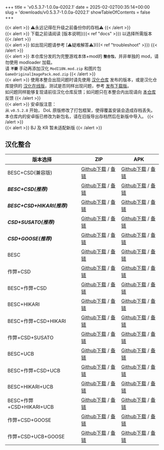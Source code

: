 +++
title = 'v0.5.3.7-1.0.0a-0202.1'
date = 2025-02-02T00:35:14+00:00
slug = 'downloads/v0.5.3.7-1.0.0a-0202.1'
showTableOfContents = false
+++

{{< alert >}}
⚠永远记得在升级之前备份你的存档⚠
{{< /alert >}}
<br>
{{< alert >}}
下载之前请阅读 [版本说明]({{< ref "docs" >}}) 以选择所需版本
{{< /alert >}}
<br>
{{< alert >}}
如出现问题请参考 [⚠疑难解答⚠]({{< ref "troubleshoot" >}})
{{< /alert >}}
<br>
{{< alert >}}
本仓库分发的为完整游戏本体+mod的 **`整合包`**，并非单独的 mod，请勿使用 modloader 加载。
<br>
请 **`不要`** 手动再添加汉化 `ModI18N.mod.zip` 和图片包 `GameOriginalImagePack.mod.zip`
{{< /alert >}}
<br>
{{< alert >}}
使用本整合出现问题时请先使用 [汉化仓库](https://github.com/Eltirosto/Degrees-of-Lewdity-Chinese-Localization) 发布的版本，或是汉化仓库提供的 [汉化在线版](https://eltirosto.github.io/Degrees-of-Lewdity-Chinese-Localization/)，测试是否同样出现问题，参考 [发布下载版](https://github.com/Eltirosto/Degrees-of-Lewdity-Chinese-Localization/blob/main/README.md#%E5%8F%91%E5%B8%83%E4%B8%8B%E8%BD%BD%E7%89%88)。
<br>
如问题同样能够复现请前往汉化仓库反馈；如问题只在本整合内出现请向 [本仓库](https://github.com/DoL-Lyra/Lyra/issues) 反馈
{{< /alert >}}
<br>
{{< alert >}}
安卓版注意：
<br>
从 `v0.5.2.8` 开始， DoL 原版修改了打包框架，使得覆盖安装会造成存档丢失。本仓库内的安卓版已修改为新包名，请在旧版导出存档然后在新版中导入。
{{< /alert >}}
<br>
{{< alert >}}
BJ 及 KR 暂未适配新版
{{< /alert >}}

## 汉化整合

|         版本选择          |                                                                                                                                                               ZIP                                                                                                                                                                |                                                                                                                                                               APK                                                                                                                                                                |
|---------------------------|----------------------------------------------------------------------------------------------------------------------------------------------------------------------------------------------------------------------------------------------------------------------------------------------------------------------------------|----------------------------------------------------------------------------------------------------------------------------------------------------------------------------------------------------------------------------------------------------------------------------------------------------------------------------------|
|BESC+CSD(兼容版)           |[Github下载](https://github.com/DoL-Lyra/Lyra/releases/download/v0.5.3.7-1.0.0a-0202.1/DoL-0.5.3.7-Lyra-1.0.0a-polyfill-besc-cheat-csd-0202.1.zip ) / [备链](https://mirror.ghproxy.com/https://github.com/DoL-Lyra/Lyra/releases/download/v0.5.3.7-1.0.0a-0202.1/DoL-0.5.3.7-Lyra-1.0.0a-polyfill-besc-cheat-csd-0202.1.zip )    |[Github下载](https://github.com/DoL-Lyra/Lyra/releases/download/v0.5.3.7-1.0.0a-0202.1/DoL-0.5.3.7-Lyra-1.0.0a-polyfill-besc-cheat-csd-0202.1.apk ) / [备链](https://mirror.ghproxy.com/https://github.com/DoL-Lyra/Lyra/releases/download/v0.5.3.7-1.0.0a-0202.1/DoL-0.5.3.7-Lyra-1.0.0a-polyfill-besc-cheat-csd-0202.1.apk )    |
|***BESC+CSD(推荐)***       |[Github下载](https://github.com/DoL-Lyra/Lyra/releases/download/v0.5.3.7-1.0.0a-0202.1/DoL-0.5.3.7-Lyra-1.0.0a-besc-csd-0202.1.zip ) / [备链](https://mirror.ghproxy.com/https://github.com/DoL-Lyra/Lyra/releases/download/v0.5.3.7-1.0.0a-0202.1/DoL-0.5.3.7-Lyra-1.0.0a-besc-csd-0202.1.zip )                                  |[Github下载](https://github.com/DoL-Lyra/Lyra/releases/download/v0.5.3.7-1.0.0a-0202.1/DoL-0.5.3.7-Lyra-1.0.0a-besc-csd-0202.1.apk ) / [备链](https://mirror.ghproxy.com/https://github.com/DoL-Lyra/Lyra/releases/download/v0.5.3.7-1.0.0a-0202.1/DoL-0.5.3.7-Lyra-1.0.0a-besc-csd-0202.1.apk )                                  |
|***BESC+CSD+HIKARI(推荐)***|[Github下载](https://github.com/DoL-Lyra/Lyra/releases/download/v0.5.3.7-1.0.0a-0202.1/DoL-0.5.3.7-Lyra-1.0.0a-besc-csd-hikari-0202.1.zip ) / [备链](https://mirror.ghproxy.com/https://github.com/DoL-Lyra/Lyra/releases/download/v0.5.3.7-1.0.0a-0202.1/DoL-0.5.3.7-Lyra-1.0.0a-besc-csd-hikari-0202.1.zip )                    |[Github下载](https://github.com/DoL-Lyra/Lyra/releases/download/v0.5.3.7-1.0.0a-0202.1/DoL-0.5.3.7-Lyra-1.0.0a-besc-csd-hikari-0202.1.apk ) / [备链](https://mirror.ghproxy.com/https://github.com/DoL-Lyra/Lyra/releases/download/v0.5.3.7-1.0.0a-0202.1/DoL-0.5.3.7-Lyra-1.0.0a-besc-csd-hikari-0202.1.apk )                    |
|***CSD+SUSATO(推荐)***     |[Github下载](https://github.com/DoL-Lyra/Lyra/releases/download/v0.5.3.7-1.0.0a-0202.1/DoL-0.5.3.7-Lyra-1.0.0a-susato-csd-0202.1.zip ) / [备链](https://mirror.ghproxy.com/https://github.com/DoL-Lyra/Lyra/releases/download/v0.5.3.7-1.0.0a-0202.1/DoL-0.5.3.7-Lyra-1.0.0a-susato-csd-0202.1.zip )                              |[Github下载](https://github.com/DoL-Lyra/Lyra/releases/download/v0.5.3.7-1.0.0a-0202.1/DoL-0.5.3.7-Lyra-1.0.0a-susato-csd-0202.1.apk ) / [备链](https://mirror.ghproxy.com/https://github.com/DoL-Lyra/Lyra/releases/download/v0.5.3.7-1.0.0a-0202.1/DoL-0.5.3.7-Lyra-1.0.0a-susato-csd-0202.1.apk )                              |
|***CSD+GOOSE(推荐)***      |[Github下载](https://github.com/DoL-Lyra/Lyra/releases/download/v0.5.3.7-1.0.0a-0202.1/DoL-0.5.3.7-Lyra-1.0.0a-csd-goose-0202.1.zip ) / [备链](https://mirror.ghproxy.com/https://github.com/DoL-Lyra/Lyra/releases/download/v0.5.3.7-1.0.0a-0202.1/DoL-0.5.3.7-Lyra-1.0.0a-csd-goose-0202.1.zip )                                |[Github下载](https://github.com/DoL-Lyra/Lyra/releases/download/v0.5.3.7-1.0.0a-0202.1/DoL-0.5.3.7-Lyra-1.0.0a-csd-goose-0202.1.apk ) / [备链](https://mirror.ghproxy.com/https://github.com/DoL-Lyra/Lyra/releases/download/v0.5.3.7-1.0.0a-0202.1/DoL-0.5.3.7-Lyra-1.0.0a-csd-goose-0202.1.apk )                                |
|BESC                       |[Github下载](https://github.com/DoL-Lyra/Lyra/releases/download/v0.5.3.7-1.0.0a-0202.1/DoL-0.5.3.7-Lyra-1.0.0a-besc-0202.1.zip ) / [备链](https://mirror.ghproxy.com/https://github.com/DoL-Lyra/Lyra/releases/download/v0.5.3.7-1.0.0a-0202.1/DoL-0.5.3.7-Lyra-1.0.0a-besc-0202.1.zip )                                          |[Github下载](https://github.com/DoL-Lyra/Lyra/releases/download/v0.5.3.7-1.0.0a-0202.1/DoL-0.5.3.7-Lyra-1.0.0a-besc-0202.1.apk ) / [备链](https://mirror.ghproxy.com/https://github.com/DoL-Lyra/Lyra/releases/download/v0.5.3.7-1.0.0a-0202.1/DoL-0.5.3.7-Lyra-1.0.0a-besc-0202.1.apk )                                          |
|作弊+CSD                   |[Github下载](https://github.com/DoL-Lyra/Lyra/releases/download/v0.5.3.7-1.0.0a-0202.1/DoL-0.5.3.7-Lyra-1.0.0a-cheat-csd-0202.1.zip ) / [备链](https://mirror.ghproxy.com/https://github.com/DoL-Lyra/Lyra/releases/download/v0.5.3.7-1.0.0a-0202.1/DoL-0.5.3.7-Lyra-1.0.0a-cheat-csd-0202.1.zip )                                |[Github下载](https://github.com/DoL-Lyra/Lyra/releases/download/v0.5.3.7-1.0.0a-0202.1/DoL-0.5.3.7-Lyra-1.0.0a-cheat-csd-0202.1.apk ) / [备链](https://mirror.ghproxy.com/https://github.com/DoL-Lyra/Lyra/releases/download/v0.5.3.7-1.0.0a-0202.1/DoL-0.5.3.7-Lyra-1.0.0a-cheat-csd-0202.1.apk )                                |
|BESC+作弊+CSD              |[Github下载](https://github.com/DoL-Lyra/Lyra/releases/download/v0.5.3.7-1.0.0a-0202.1/DoL-0.5.3.7-Lyra-1.0.0a-besc-cheat-csd-0202.1.zip ) / [备链](https://mirror.ghproxy.com/https://github.com/DoL-Lyra/Lyra/releases/download/v0.5.3.7-1.0.0a-0202.1/DoL-0.5.3.7-Lyra-1.0.0a-besc-cheat-csd-0202.1.zip )                      |[Github下载](https://github.com/DoL-Lyra/Lyra/releases/download/v0.5.3.7-1.0.0a-0202.1/DoL-0.5.3.7-Lyra-1.0.0a-besc-cheat-csd-0202.1.apk ) / [备链](https://mirror.ghproxy.com/https://github.com/DoL-Lyra/Lyra/releases/download/v0.5.3.7-1.0.0a-0202.1/DoL-0.5.3.7-Lyra-1.0.0a-besc-cheat-csd-0202.1.apk )                      |
|BESC+HIKARI                |[Github下载](https://github.com/DoL-Lyra/Lyra/releases/download/v0.5.3.7-1.0.0a-0202.1/DoL-0.5.3.7-Lyra-1.0.0a-besc-hikari-0202.1.zip ) / [备链](https://mirror.ghproxy.com/https://github.com/DoL-Lyra/Lyra/releases/download/v0.5.3.7-1.0.0a-0202.1/DoL-0.5.3.7-Lyra-1.0.0a-besc-hikari-0202.1.zip )                            |[Github下载](https://github.com/DoL-Lyra/Lyra/releases/download/v0.5.3.7-1.0.0a-0202.1/DoL-0.5.3.7-Lyra-1.0.0a-besc-hikari-0202.1.apk ) / [备链](https://mirror.ghproxy.com/https://github.com/DoL-Lyra/Lyra/releases/download/v0.5.3.7-1.0.0a-0202.1/DoL-0.5.3.7-Lyra-1.0.0a-besc-hikari-0202.1.apk )                            |
|BESC+作弊+CSD+HIKARI       |[Github下载](https://github.com/DoL-Lyra/Lyra/releases/download/v0.5.3.7-1.0.0a-0202.1/DoL-0.5.3.7-Lyra-1.0.0a-besc-cheat-csd-hikari-0202.1.zip ) / [备链](https://mirror.ghproxy.com/https://github.com/DoL-Lyra/Lyra/releases/download/v0.5.3.7-1.0.0a-0202.1/DoL-0.5.3.7-Lyra-1.0.0a-besc-cheat-csd-hikari-0202.1.zip )        |[Github下载](https://github.com/DoL-Lyra/Lyra/releases/download/v0.5.3.7-1.0.0a-0202.1/DoL-0.5.3.7-Lyra-1.0.0a-besc-cheat-csd-hikari-0202.1.apk ) / [备链](https://mirror.ghproxy.com/https://github.com/DoL-Lyra/Lyra/releases/download/v0.5.3.7-1.0.0a-0202.1/DoL-0.5.3.7-Lyra-1.0.0a-besc-cheat-csd-hikari-0202.1.apk )        |
|作弊+CSD+SUSATO            |[Github下载](https://github.com/DoL-Lyra/Lyra/releases/download/v0.5.3.7-1.0.0a-0202.1/DoL-0.5.3.7-Lyra-1.0.0a-susato-cheat-csd-0202.1.zip ) / [备链](https://mirror.ghproxy.com/https://github.com/DoL-Lyra/Lyra/releases/download/v0.5.3.7-1.0.0a-0202.1/DoL-0.5.3.7-Lyra-1.0.0a-susato-cheat-csd-0202.1.zip )                  |[Github下载](https://github.com/DoL-Lyra/Lyra/releases/download/v0.5.3.7-1.0.0a-0202.1/DoL-0.5.3.7-Lyra-1.0.0a-susato-cheat-csd-0202.1.apk ) / [备链](https://mirror.ghproxy.com/https://github.com/DoL-Lyra/Lyra/releases/download/v0.5.3.7-1.0.0a-0202.1/DoL-0.5.3.7-Lyra-1.0.0a-susato-cheat-csd-0202.1.apk )                  |
|BESC+UCB                   |[Github下载](https://github.com/DoL-Lyra/Lyra/releases/download/v0.5.3.7-1.0.0a-0202.1/DoL-0.5.3.7-Lyra-1.0.0a-besc-ucb-0202.1.zip ) / [备链](https://mirror.ghproxy.com/https://github.com/DoL-Lyra/Lyra/releases/download/v0.5.3.7-1.0.0a-0202.1/DoL-0.5.3.7-Lyra-1.0.0a-besc-ucb-0202.1.zip )                                  |[Github下载](https://github.com/DoL-Lyra/Lyra/releases/download/v0.5.3.7-1.0.0a-0202.1/DoL-0.5.3.7-Lyra-1.0.0a-besc-ucb-0202.1.apk ) / [备链](https://mirror.ghproxy.com/https://github.com/DoL-Lyra/Lyra/releases/download/v0.5.3.7-1.0.0a-0202.1/DoL-0.5.3.7-Lyra-1.0.0a-besc-ucb-0202.1.apk )                                  |
|BESC+作弊+CSD+UCB          |[Github下载](https://github.com/DoL-Lyra/Lyra/releases/download/v0.5.3.7-1.0.0a-0202.1/DoL-0.5.3.7-Lyra-1.0.0a-besc-cheat-csd-ucb-0202.1.zip ) / [备链](https://mirror.ghproxy.com/https://github.com/DoL-Lyra/Lyra/releases/download/v0.5.3.7-1.0.0a-0202.1/DoL-0.5.3.7-Lyra-1.0.0a-besc-cheat-csd-ucb-0202.1.zip )              |[Github下载](https://github.com/DoL-Lyra/Lyra/releases/download/v0.5.3.7-1.0.0a-0202.1/DoL-0.5.3.7-Lyra-1.0.0a-besc-cheat-csd-ucb-0202.1.apk ) / [备链](https://mirror.ghproxy.com/https://github.com/DoL-Lyra/Lyra/releases/download/v0.5.3.7-1.0.0a-0202.1/DoL-0.5.3.7-Lyra-1.0.0a-besc-cheat-csd-ucb-0202.1.apk )              |
|BESC+HIKARI+UCB            |[Github下载](https://github.com/DoL-Lyra/Lyra/releases/download/v0.5.3.7-1.0.0a-0202.1/DoL-0.5.3.7-Lyra-1.0.0a-besc-hikari-ucb-0202.1.zip ) / [备链](https://mirror.ghproxy.com/https://github.com/DoL-Lyra/Lyra/releases/download/v0.5.3.7-1.0.0a-0202.1/DoL-0.5.3.7-Lyra-1.0.0a-besc-hikari-ucb-0202.1.zip )                    |[Github下载](https://github.com/DoL-Lyra/Lyra/releases/download/v0.5.3.7-1.0.0a-0202.1/DoL-0.5.3.7-Lyra-1.0.0a-besc-hikari-ucb-0202.1.apk ) / [备链](https://mirror.ghproxy.com/https://github.com/DoL-Lyra/Lyra/releases/download/v0.5.3.7-1.0.0a-0202.1/DoL-0.5.3.7-Lyra-1.0.0a-besc-hikari-ucb-0202.1.apk )                    |
|BESC+作弊+CSD+HIKARI+UCB   |[Github下载](https://github.com/DoL-Lyra/Lyra/releases/download/v0.5.3.7-1.0.0a-0202.1/DoL-0.5.3.7-Lyra-1.0.0a-besc-cheat-csd-hikari-ucb-0202.1.zip ) / [备链](https://mirror.ghproxy.com/https://github.com/DoL-Lyra/Lyra/releases/download/v0.5.3.7-1.0.0a-0202.1/DoL-0.5.3.7-Lyra-1.0.0a-besc-cheat-csd-hikari-ucb-0202.1.zip )|[Github下载](https://github.com/DoL-Lyra/Lyra/releases/download/v0.5.3.7-1.0.0a-0202.1/DoL-0.5.3.7-Lyra-1.0.0a-besc-cheat-csd-hikari-ucb-0202.1.apk ) / [备链](https://mirror.ghproxy.com/https://github.com/DoL-Lyra/Lyra/releases/download/v0.5.3.7-1.0.0a-0202.1/DoL-0.5.3.7-Lyra-1.0.0a-besc-cheat-csd-hikari-ucb-0202.1.apk )|
|作弊+CSD+GOOSE             |[Github下载](https://github.com/DoL-Lyra/Lyra/releases/download/v0.5.3.7-1.0.0a-0202.1/DoL-0.5.3.7-Lyra-1.0.0a-cheat-csd-goose-0202.1.zip ) / [备链](https://mirror.ghproxy.com/https://github.com/DoL-Lyra/Lyra/releases/download/v0.5.3.7-1.0.0a-0202.1/DoL-0.5.3.7-Lyra-1.0.0a-cheat-csd-goose-0202.1.zip )                    |[Github下载](https://github.com/DoL-Lyra/Lyra/releases/download/v0.5.3.7-1.0.0a-0202.1/DoL-0.5.3.7-Lyra-1.0.0a-cheat-csd-goose-0202.1.apk ) / [备链](https://mirror.ghproxy.com/https://github.com/DoL-Lyra/Lyra/releases/download/v0.5.3.7-1.0.0a-0202.1/DoL-0.5.3.7-Lyra-1.0.0a-cheat-csd-goose-0202.1.apk )                    |
|作弊+CSD+UCB+GOOSE         |[Github下载](https://github.com/DoL-Lyra/Lyra/releases/download/v0.5.3.7-1.0.0a-0202.1/DoL-0.5.3.7-Lyra-1.0.0a-cheat-csd-goose-ucb-0202.1.zip ) / [备链](https://mirror.ghproxy.com/https://github.com/DoL-Lyra/Lyra/releases/download/v0.5.3.7-1.0.0a-0202.1/DoL-0.5.3.7-Lyra-1.0.0a-cheat-csd-goose-ucb-0202.1.zip )            |[Github下载](https://github.com/DoL-Lyra/Lyra/releases/download/v0.5.3.7-1.0.0a-0202.1/DoL-0.5.3.7-Lyra-1.0.0a-cheat-csd-goose-ucb-0202.1.apk ) / [备链](https://mirror.ghproxy.com/https://github.com/DoL-Lyra/Lyra/releases/download/v0.5.3.7-1.0.0a-0202.1/DoL-0.5.3.7-Lyra-1.0.0a-cheat-csd-goose-ucb-0202.1.apk )            |
